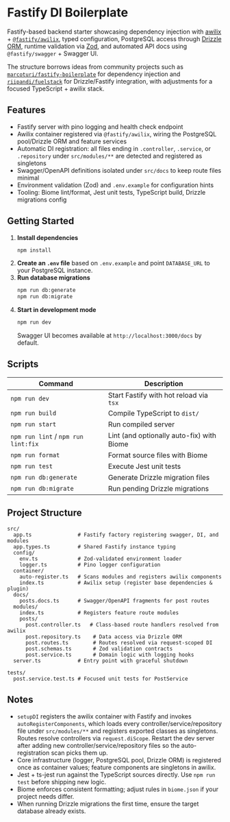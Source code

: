 # Fastify DI Boilerplate

Fastify-based backend starter showcasing dependency injection with [awilix](https://github.com/jeffijoe/awilix) + [`@fastify/awilix`](https://github.com/Fastify/fastify-awilix), typed configuration, PostgreSQL access through [Drizzle ORM](https://orm.drizzle.team/), runtime validation via [Zod](https://zod.dev/), and automated API docs using `@fastify/swagger` + Swagger UI.

The structure borrows ideas from community projects such as [`marcoturi/fastify-boilerplate`](https://github.com/marcoturi/fastify-boilerplate) for dependency injection and [`riipandi/fuelstack`](https://github.com/riipandi/fuelstack) for Drizzle/Fastify integration, with adjustments for a focused TypeScript + awilix stack.

## Features

- Fastify server with pino logging and health check endpoint
- Awilix container registered via `@fastify/awilix`, wiring the PostgreSQL pool/Drizzle ORM and feature services
- Automatic DI registration: all files ending in `.controller`, `.service`, or `.repository` under `src/modules/**` are detected and registered as singletons
- Swagger/OpenAPI definitions isolated under `src/docs` to keep route files minimal
- Environment validation (Zod) and `.env.example` for configuration hints
- Tooling: Biome lint/format, Jest unit tests, TypeScript build, Drizzle migrations config

## Getting Started

1. **Install dependencies**
   ```bash
   npm install
   ```
2. **Create an `.env` file** based on `.env.example` and point `DATABASE_URL` to your PostgreSQL instance.
3. **Run database migrations**
   ```bash
   npm run db:generate
   npm run db:migrate
   ```
4. **Start in development mode**
   ```bash
   npm run dev
   ```
   Swagger UI becomes available at `http://localhost:3000/docs` by default.

## Scripts

| Command | Description |
| --- | --- |
| `npm run dev` | Start Fastify with hot reload via `tsx` |
| `npm run build` | Compile TypeScript to `dist/` |
| `npm run start` | Run compiled server |
| `npm run lint` / `npm run lint:fix` | Lint (and optionally auto-fix) with Biome |
| `npm run format` | Format source files with Biome |
| `npm run test` | Execute Jest unit tests |
| `npm run db:generate` | Generate Drizzle migration files |
| `npm run db:migrate` | Run pending Drizzle migrations |

## Project Structure

```
src/
  app.ts               # Fastify factory registering swagger, DI, and modules
  app.types.ts         # Shared Fastify instance typing
  config/
    env.ts             # Zod-validated environment loader
    logger.ts          # Pino logger configuration
  container/
    auto-register.ts   # Scans modules and registers awilix components
    index.ts           # Awilix setup (register base dependencies & plugin)
  docs/
    posts.docs.ts      # Swagger/OpenAPI fragments for post routes
  modules/
    index.ts           # Registers feature route modules
    posts/
      post.controller.ts   # Class-based route handlers resolved from awilix
      post.repository.ts    # Data access via Drizzle ORM
      post.routes.ts        # Routes resolved via request-scoped DI
      post.schemas.ts       # Zod validation contracts
      post.service.ts       # Domain logic with logging hooks
  server.ts            # Entry point with graceful shutdown

tests/
  post.service.test.ts # Focused unit tests for PostService
```

## Notes

- `setupDI` registers the awilix container with Fastify and invokes `autoRegisterComponents`, which loads every controller/service/repository file under `src/modules/**` and registers exported classes as singletons. Routes resolve controllers via `request.diScope`. Restart the dev server after adding new controller/service/repository files so the auto-registration scan picks them up.
- Core infrastructure (logger, PostgreSQL pool, Drizzle ORM) is registered once as container values; feature components are singletons in awilix.
- Jest + ts-jest run against the TypeScript sources directly. Use `npm run test` before shipping new logic.
- Biome enforces consistent formatting; adjust rules in `biome.json` if your project needs differ.
- When running Drizzle migrations the first time, ensure the target database already exists.
